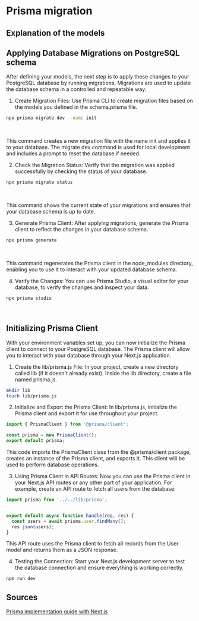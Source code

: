 # Prisma migration

## Explanation of the models

## Applying Database Migrations on PostgreSQL schema 
After defining your models, the next step is to apply these changes to your PostgreSQL database by running migrations. Migrations are used to update the database schema in a controlled and repeatable way.

1. Create Migration Files: Use Prisma CLI to create migration files based on the models you defined in the schema.prisma file.

```bash
npx prisma migrate dev --name init
```
​

This command creates a new migration file with the name init and applies it to your database. The migrate dev command is used for local development and includes a prompt to reset the database if needed.

2. Check the Migration Status: Verify that the migration was applied successfully by checking the status of your database.

```bash
npx prisma migrate status
```
​

This command shows the current state of your migrations and ensures that your database schema is up to date.

3. Generate Prisma Client: After applying migrations, generate the Prisma client to reflect the changes in your database schema.

```bash
npx prisma generate
```
​

This command regenerates the Prisma client in the node_modules directory, enabling you to use it to interact with your updated database schema.

4. Verify the Changes: You can use Prisma Studio, a visual editor for your database, to verify the changes and inspect your data.

```bash
npx prisma studio
```
​
## Initializing Prisma Client

With your environment variables set up, you can now initialize the Prisma client to connect to your PostgreSQL database. The Prisma client will allow you to interact with your database through your Next.js application.

1. Create the lib/prisma.js File: In your project, create a new directory called lib (if it doesn't already exist). Inside the lib directory, create a file named prisma.js.

```bash
mkdir lib
touch lib/prisma.js
```

2. Initialize and Export the Prisma Client: In lib/prisma.js, initialize the Prisma client and export it for use throughout your project.

```javascript
import { PrismaClient } from '@prisma/client';

const prisma = new PrismaClient();
export default prisma;
```

This code imports the PrismaClient class from the @prisma/client package, creates an instance of the Prisma client, and exports it. This client will be used to perform database operations.

3. Using Prisma Client in API Routes: Now you can use the Prisma client in your Next.js API routes or any other part of your application. For example, create an API route to fetch all users from the database:

```javascript
import prisma from '../../lib/prisma';


export default async function handle(req, res) {
  const users = await prisma.user.findMany();
  res.json(users);
}
```

This API route uses the Prisma client to fetch all records from the User model and returns them as a JSON response.

4. Testing the Connection: Start your Next.js development server to test the database connection and ensure everything is working correctly.

```bash
npm run dev
```

## Sources
[Prisma implementation guide with Next.js](https://www.dhiwise.com/post/building-a-full-stack-app-with-nextjs-postgres-and-prisma)